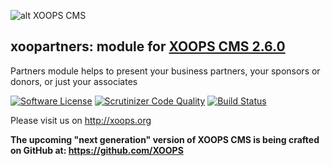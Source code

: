![alt XOOPS CMS](http://xoops.org/images/logoXoops4GithubRepository.png)
## xoopartners: module for [XOOPS CMS 2.6.0](https://github.com/XOOPS/XoopsCore)

Partners module helps to present your business partners, your sponsors or donors, or just your associates

[![Software License](https://img.shields.io/badge/license-GPL-brightgreen.svg?style=flat)](LICENSE) 
[![Scrutinizer Code Quality](https://scrutinizer-ci.com/g/mambax7/xoopartners/badges/quality-score.png?b=master)](https://scrutinizer-ci.com/g/mambax7/xoopartners/?branch=master)
[![Build Status](https://scrutinizer-ci.com/g/mambax7/xoopartners/badges/build.png?b=master)](https://scrutinizer-ci.com/g/mambax7/xoopartners/build-status/master)

Please visit us on http://xoops.org

**The upcoming "next generation" version of XOOPS CMS is being crafted on GitHub at: https://github.com/XOOPS**